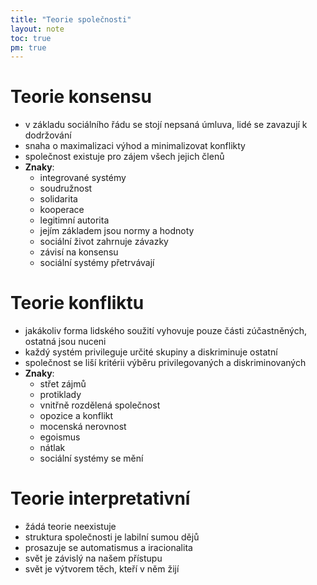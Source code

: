 ```yaml
---
title: "Teorie společnosti"
layout: note
toc: true
pm: true
---
```

# Teorie konsensu
- v základu sociálního řádu se stojí nepsaná úmluva, lidé se zavazují k dodržování
- snaha o maximalizaci výhod a minimalizovat konflikty
- společnost existuje pro zájem všech jejich členů
- **Znaky**:
    - integrované systémy
    - soudružnost
    - solidarita
    - kooperace
    - legitimní autorita
    - jejím základem jsou normy a hodnoty
    - sociální život zahrnuje závazky
    - závisí na konsensu
    - sociální systémy přetrvávají
# Teorie konfliktu
- jakákoliv forma lidského soužití vyhovuje pouze části zúčastněných, ostatná jsou nuceni
- každý systém privileguje určité skupiny a diskriminuje ostatní
- společnost se liší kritérii výběru privilegovaných a diskriminovaných
- **Znaky**:
    - střet zájmů
    - protiklady
    - vnitřně rozdělená společnost
    - opozice a konflikt
    - mocenská nerovnost
    - egoismus
    - nátlak
    - sociální systémy se mění
# Teorie interpretativní
- žádá teorie neexistuje
- struktura společnosti je labilní sumou dějů
- prosazuje se automatismus a iracionalita
- svět je závislý na našem přístupu
- svět je výtvorem těch, kteří v něm žijí